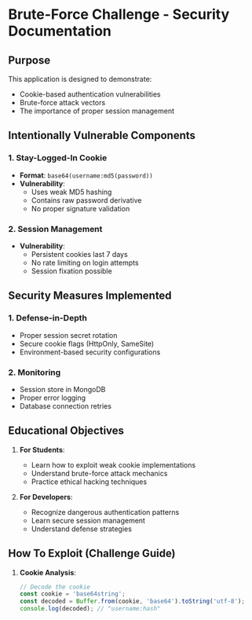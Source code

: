 # Brute-Force Challenge - Security Documentation

## Purpose
This application is designed to demonstrate:
- Cookie-based authentication vulnerabilities
- Brute-force attack vectors
- The importance of proper session management

## Intentionally Vulnerable Components

### 1. Stay-Logged-In Cookie
- **Format**: `base64(username:md5(password))`
- **Vulnerability**: 
  - Uses weak MD5 hashing
  - Contains raw password derivative
  - No proper signature validation

### 2. Session Management
- **Vulnerability**: 
  - Persistent cookies last 7 days
  - No rate limiting on login attempts
  - Session fixation possible

## Security Measures Implemented

### 1. Defense-in-Depth
- Proper session secret rotation
- Secure cookie flags (HttpOnly, SameSite)
- Environment-based security configurations

### 2. Monitoring
- Session store in MongoDB
- Proper error logging
- Database connection retries

## Educational Objectives

1. **For Students**:
   - Learn how to exploit weak cookie implementations
   - Understand brute-force attack mechanics
   - Practice ethical hacking techniques

2. **For Developers**:
   - Recognize dangerous authentication patterns
   - Learn secure session management
   - Understand defense strategies

## How To Exploit (Challenge Guide)

1. **Cookie Analysis**:
   ```javascript
   // Decode the cookie
   const cookie = 'base64string';
   const decoded = Buffer.from(cookie, 'base64').toString('utf-8');
   console.log(decoded); // "username:hash"